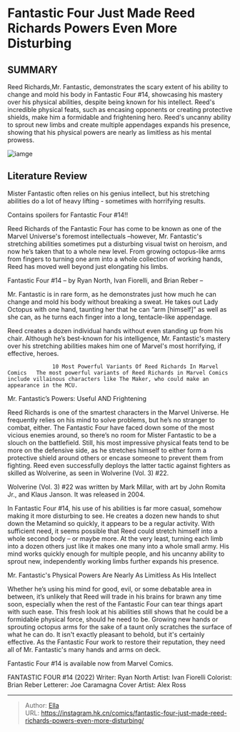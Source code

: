 # Fantastic Four Just Made Reed Richards  Powers Even More Disturbing


## SUMMARY 



  Reed Richards,Mr. Fantastic, demonstrates the scary extent of his ability to change and mold his body in Fantastic Four #14, showcasing his mastery over his physical abilities, despite being known for his intellect.   Reed&#39;s incredible physical feats, such as encasing opponents or creating protective shields, make him a formidable and frightening hero.   Reed&#39;s uncanny ability to sprout new limbs and create multiple appendages expands his presence, showing that his physical powers are nearly as limitless as his mental prowess.  

![iamge](https://static1.srcdn.com/wordpress/wp-content/uploads/2022/12/reed-richards-fantastic-four-galaxy-comic.jpg)

## Literature Review

Mister Fantastic often relies on his genius intellect, but his stretching abilities do a lot of heavy lifting - sometimes with horrifying results. 




Contains spoilers for Fantastic Four #14!!




Reed Richards of the Fantastic Four has come to be known as one of the Marvel Universe&#39;s foremost intellectuals –however, Mr. Fantastic&#39;s stretching abilities sometimes put a disturbing visual twist on heroism, and now he’s taken that to a whole new level. From growing octopus-like arms from fingers to turning one arm into a whole collection of working hands, Reed has moved well beyond just elongating his limbs.

Fantastic Four #14 – by Ryan North, Ivan Fiorelli, and Brian Reber –

Mr. Fantastic is in rare form, as he demonstrates just how much he can change and mold his body without breaking a sweat. He takes out Lady Octopus with one hand, taunting her that he can “arm [himself]” as well as she can, as he turns each finger into a long, tentacle-like appendage.

          




Reed creates a dozen individual hands without even standing up from his chair. Although he’s best-known for his intelligence, Mr. Fantastic&#39;s mastery over his stretching abilities makes him one of Marvel&#39;s most horrifying, if effective, heroes.

                  10 Most Powerful Variants Of Reed Richards In Marvel Comics   The most powerful variants of Reed Richards in Marvel Comics include villainous characters like The Maker, who could make an appearance in the MCU.   


 Mr. Fantastic’s Powers: Useful AND Frightening 
          

Reed Richards is one of the smartest characters in the Marvel Universe. He frequently relies on his mind to solve problems, but he’s no stranger to combat, either. The Fantastic Four have faced down some of the most vicious enemies around, so there’s no room for Mister Fantastic to be a slouch on the battlefield. Still, his most impressive physical feats tend to be more on the defensive side, as he stretches himself to either form a protective shield around others or encase someone to prevent them from fighting. Reed even successfully deploys the latter tactic against fighters as skilled as Wolverine, as seen in Wolverine (Vol. 3) #22.






Wolverine (Vol. 3) #22 was written by Mark Millar, with art by John Romita Jr., and Klaus Janson. It was released in 2004.




In Fantastic Four #14, his use of his abilities is far more casual, somehow making it more disturbing to see. He creates a dozen new hands to shut down the Metamind so quickly, it appears to be a regular activity. With sufficient need, it seems possible that Reed could stretch himself into a whole second body – or maybe more. At the very least, turning each limb into a dozen others just like it makes one many into a whole small army. His mind works quickly enough for multiple people, and his uncanny ability to sprout new, independently working limbs further expands his presence.



 Mr. Fantastic&#39;s Physical Powers Are Nearly As Limitless As His Intellect 
          




Whether he’s using his mind for good, evil, or some debatable area in between, it’s unlikely that Reed will trade in his brains for brawn any time soon, especially when the rest of the Fantastic Four can tear things apart with such ease. This fresh look at his abilities still shows that he could be a formidable physical force, should he need to be. Growing new hands or sprouting octopus arms for the sake of a taunt only scratches the surface of what he can do. It isn&#39;t exactly pleasant to behold, but it&#39;s certainly effective. As the Fantastic Four work to restore their reputation, they need all of Mr. Fantastic&#39;s many hands and arms on deck.

Fantastic Four #14 is available now from Marvel Comics.

 FANTASTIC FOUR #14 (2022)                  Writer: Ryan North   Artist: Ivan Fiorelli   Colorist: Brian Reber   Letterer: Joe Caramagna   Cover Artist: Alex Ross      




---

> Author: [Ella](https://instagram.hk.cn/)  
> URL: https://instagram.hk.cn/comics/fantastic-four-just-made-reed-richards-powers-even-more-disturbing/  

